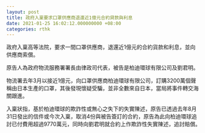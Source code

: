 ```yaml
---
layout: post
title: 政府入稟要求口罩供應商退還近1億元合約貸款與利息
date: 2021-01-25 16:02:12.000000000 +08:00
categories: rthk
---
```


政府入稟高等法院，要求一間口罩供應商，退還近1億元的合約貨款和利息，並向供應商索償。

原告人為政府物流服務署署長由律政司代表，被告是柏迪環球有限公司及劉君明。

物流署去年3月以接近1億元，向口罩供應商柏迪環球有限公司，訂購3200萬個聲稱由日本生產的口罩，其後發現懷疑受騙，並非全數來自日本，當局將事件轉交海關跟進。

入稟狀指，基於柏迪環球的欺詐性或無心之失下的失實陳述，原告已透過去年8月31日發出的信件或今次入稟，取消4份與被告簽訂的合約，原告為此向柏迪環球追討已付費用超過9770萬元，同時向劉君明就合約上作欺詐性失實陳述，追討賠償。　
